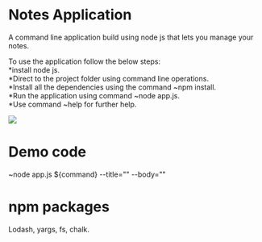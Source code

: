 # Notes Application
A command line application build using node js that lets you manage your notes.

To use the application follow the below steps:\
*install node js.\
*Direct to the project folder using command line operations.\
*Install all the dependencies using the command ~npm install.\
*Run the application using command ~node app.js.\
*Use command ~help for further help.

![](Image.png)

# Demo code
~node app.js ${command} --title="" --body=""

# npm packages
Lodash, yargs, fs, chalk.


